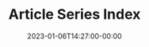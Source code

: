 ---
title: "Article Series Index"
description: "A listing of all the article series"
date: 2023-01-06T14:27:00-00:00
layout: series-list
seo:
  description: "Article series index - Julie Turner Blog on Microsoft 365 (O365), SharePoint, Microsoft Teams, development and extensibility expert with SharePoint Framework (SPFx)"
---